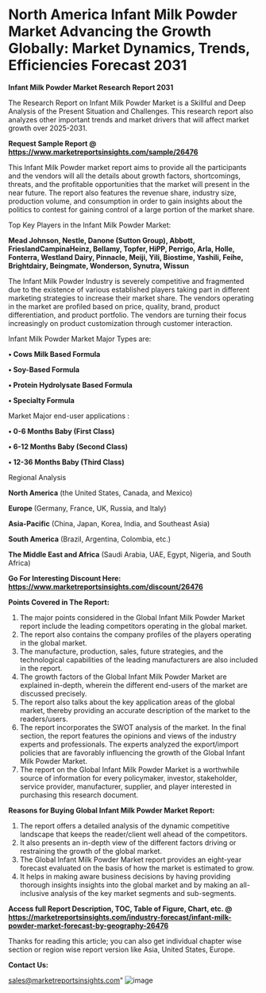  # North America Infant Milk Powder Market Advancing the Growth Globally: Market Dynamics, Trends, Efficiencies Forecast 2031

<strong>Infant Milk Powder Market Research Report 2031</strong>

The Research Report on Infant Milk Powder Market is a Skillful and Deep Analysis of the Present Situation and Challenges. This research report also analyzes other important trends and market drivers that will affect market growth over 2025-2031.

<strong>Request Sample Report @ <a href=https://www.marketreportsinsights.com/sample/26476>https://www.marketreportsinsights.com/sample/26476</a></strong>

This Infant Milk Powder market report aims to provide all the participants and the vendors will all the details about growth factors, shortcomings, threats, and the profitable opportunities that the market will present in the near future. The report also features the revenue share, industry size, production volume, and consumption in order to gain insights about the politics to contest for gaining control of a large portion of the market share.

Top Key Players in the Infant Milk Powder Market:

<strong>Mead Johnson, Nestle, Danone (Sutton Group), Abbott, FrieslandCampinaHeinz, Bellamy, Topfer, HiPP, Perrigo, Arla, Holle, Fonterra, Westland Dairy, Pinnacle, Meiji, Yili, Biostime, Yashili, Feihe, Brightdairy, Beingmate, Wonderson, Synutra, Wissun</strong>

The Infant Milk Powder Industry is severely competitive and fragmented due to the existence of various established players taking part in different marketing strategies to increase their market share. The vendors operating in the market are profiled based on price, quality, brand, product differentiation, and product portfolio. The vendors are turning their focus increasingly on product customization through customer interaction.

Infant Milk Powder Market Major Types are:

<strong>• Cows Milk Based Formula

• Soy-Based Formula

• Protein Hydrolysate Based Formula

• Specialty Formula</strong>

Market Major end-user applications :

<strong>• 0-6 Months Baby (First Class)

• 6-12 Months Baby (Second Class)

• 12-36 Months Baby (Third Class)</strong>

Regional Analysis

</u><strong><b>North America</b></strong> (the United States, Canada, and Mexico)

<strong><b>Europe </b></strong>(Germany, France, UK, Russia, and Italy)

<strong><b>Asia-Pacific</b></strong> (China, Japan, Korea, India, and Southeast Asia)

<strong><b>South America</b></strong> (Brazil, Argentina, Colombia, etc.)

<strong><b>The Middle East and Africa</b></strong> (Saudi Arabia, UAE, Egypt, Nigeria, and South Africa)

<strong>Go For Interesting Discount Here: <a href=https://www.marketreportsinsights.com/discount/26476>https://www.marketreportsinsights.com/discount/26476</a></strong>

<strong>Points Covered in The Report:</strong>
<ol>
  <li>The major points considered in the Global Infant Milk Powder Market report include the leading competitors operating in the global market.</li>
  <li>The report also contains the company profiles of the players operating in the global market.</li>
  <li>The manufacture, production, sales, future strategies, and the technological capabilities of the leading manufacturers are also included in the report.</li>
  <li>The growth factors of the Global Infant Milk Powder Market are explained in-depth, wherein the different end-users of the market are discussed precisely.</li>
  <li>The report also talks about the key application areas of the global market, thereby providing an accurate description of the market to the readers/users.</li>
  <li>The report incorporates the SWOT analysis of the market. In the final section, the report features the opinions and views of the industry experts and professionals. The experts analyzed the export/import policies that are favorably influencing the growth of the Global Infant Milk Powder Market.</li>
  <li>The report on the Global Infant Milk Powder Market is a worthwhile source of information for every policymaker, investor, stakeholder, service provider, manufacturer, supplier, and player interested in purchasing this research document.</li>
</ol>
<strong>Reasons for Buying Global Infant Milk Powder Market Report:</strong>

<ol>
  <li>The report offers a detailed analysis of the dynamic competitive landscape that keeps the reader/client well ahead of the competitors.</li>
  <li>It also presents an in-depth view of the different factors driving or restraining the growth of the global market.</li>
  <li>The Global Infant Milk Powder Market report provides an eight-year forecast evaluated on the basis of how the market is estimated to grow.</li>
  <li>It helps in making aware business decisions by having providing thorough insights insights into the global market and by making an all-inclusive analysis of the key market segments and sub-segments.</li>
</ol>
<strong>Access full Report Description, TOC, Table of Figure, Chart, etc. @ <a href=https://marketreportsinsights.com/industry-forecast/infant-milk-powder-market-forecast-by-geography-26476>https://marketreportsinsights.com/industry-forecast/infant-milk-powder-market-forecast-by-geography-26476</a></strong>


Thanks for reading this article; you can also get individual chapter wise section or region wise report version like Asia, United States, Europe.

<strong>Contact Us:</strong>

sales@marketreportsinsights.com"
![image](https://github.com/user-attachments/assets/3788b08d-fa11-4d5d-a491-a34dde808188)
